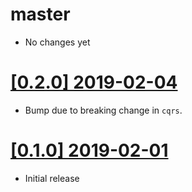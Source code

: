 # master

* No changes yet

# [[0.2.0] 2019-02-04](https://github.com/cq-rs/cqrs/releases/tag/cqrs-postgres-0.2.0)

* Bump due to breaking change in `cqrs`.

# [[0.1.0] 2019-02-01](https://github.com/cq-rs/cqrs/releases/tag/cqrs-postgres-0.1.0)

* Initial release
